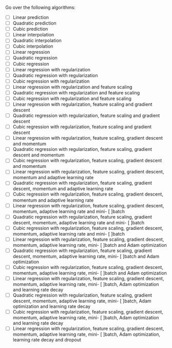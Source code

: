 Go over the following algorithms:
- [ ] Linear prediction
- [ ] Quadratic prediction
- [ ] Cubic prediction
- [ ] Linear interpolation
- [ ] Quadratic interpolation
- [ ] Cubic interpolation
- [ ] Linear regression
- [ ] Quadratic regression
- [ ] Cubic regression
- [ ] Linear regression with regularization
- [ ] Quadratic regression with regularization
- [ ] Cubic regression with regularization
- [ ] Linear regression with regularization and feature scaling
- [ ] Quadratic regression with regularization and feature scaling
- [ ] Cubic regression with regularization and feature scaling
- [ ] Linear regression with regularization, feature scaling and gradient descent
- [ ] Quadratic regression with regularization, feature scaling and gradient descent
- [ ] Cubic regression with regularization, feature scaling and gradient descent
- [ ] Linear regression with regularization, feature scaling, gradient descent and momentum
- [ ] Quadratic regression with regularization, feature scaling, gradient descent and momentum
- [ ] Cubic regression with regularization, feature scaling, gradient descent and momentum
- [ ] Linear regression with regularization, feature scaling, gradient descent, momentum and adaptive learning rate
- [ ] Quadratic regression with regularization, feature scaling, gradient descent, momentum and adaptive learning rate
- [ ] Cubic regression with regularization, feature scaling, gradient descent, momentum and adaptive learning rate
- [ ] Linear regression with regularization, feature scaling, gradient descent, momentum, adaptive learning rate and mini- [ ]batch
- [ ] Quadratic regression with regularization, feature scaling, gradient descent, momentum, adaptive learning rate and mini- [ ]batch
- [ ] Cubic regression with regularization, feature scaling, gradient descent, momentum, adaptive learning rate and mini- [ ]batch
- [ ] Linear regression with regularization, feature scaling, gradient descent, momentum, adaptive learning rate, mini- [ ]batch and Adam optimization
- [ ] Quadratic regression with regularization, feature scaling, gradient descent, momentum, adaptive learning rate, mini- [ ]batch and Adam optimization
- [ ] Cubic regression with regularization, feature scaling, gradient descent, momentum, adaptive learning rate, mini- [ ]batch and Adam optimization
- [ ] Linear regression with regularization, feature scaling, gradient descent, momentum, adaptive learning rate, mini- [ ]batch, Adam optimization and learning rate decay
- [ ] Quadratic regression with regularization, feature scaling, gradient descent, momentum, adaptive learning rate, mini- [ ]batch, Adam optimization and learning rate decay
- [ ] Cubic regression with regularization, feature scaling, gradient descent, momentum, adaptive learning rate, mini- [ ]batch, Adam optimization and learning rate decay
- [ ] Linear regression with regularization, feature scaling, gradient descent, momentum, adaptive learning rate, mini- [ ]batch, Adam optimization, learning rate decay and dropout
